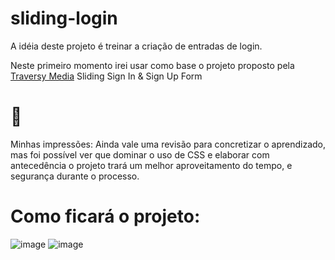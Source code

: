 # sliding-login

A idéia deste projeto é treinar a criação de entradas de login.

Neste primeiro momento irei usar como base o projeto proposto pela [Traversy Media](https://www.youtube.com/watch?v=mUdo6w87rh4)
Sliding Sign In &amp; Sign Up Form

# 🚀

Minhas impressões: Ainda vale uma revisão para concretizar o aprendizado, mas foi possível ver que dominar o uso de CSS e elaborar com antecedência o projeto trará um melhor aproveitamento do tempo, e segurança durante o processo.

# Como ficará o projeto:

![image](https://user-images.githubusercontent.com/72364037/114808615-05e17080-9d7f-11eb-9cbd-0aa16b8d4015.png)
![image](https://user-images.githubusercontent.com/72364037/114808666-172a7d00-9d7f-11eb-83a5-9c640b550748.png)
